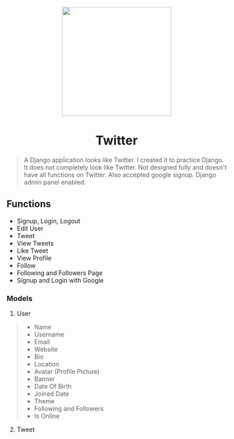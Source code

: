 <p align="center" ><img width="250px" src="https://www.freepnglogos.com/uploads/twitter-logo-png/twitter-logo-vector-png-clipart-1.png"></p>
<h1 align="center">Twitter</h1>

> A Django application looks like Twitter. I created it to practice Django. It does not completely look like Twitter. Not designed fully and doesn't have all functions on Twitter. Also accepted google signup. Django admin panel enabled.

## Functions
* Signup, Login, Logout
* Edit User
* Tweet
* View Tweets
* Like Tweet
* View Profile
* Follow
* Following and Followers Page
* Signup and Login with Google

### Models
1. User
  > * Name
  > * Username
  > * Email
  > * Website
  > * Bio
  > * Location
  > * Avatar (Profile Picture)
  > * Banner
  > * Date Of Birth
  > * Joined Date
  > * Theme
  > * Following and Followers
  > * Is Online 
2. Tweet

